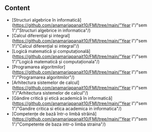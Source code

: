 ## Content

- [Structuri algebrice în informatică] (https://github.com/anamariapanait10/FMI/tree/main/"Year I"/"sem 1"/"Structuri algebrice in informatica"/)
- [Calcul diferențial și integral] (https://github.com/anamariapanait10/FMI/tree/main/"Year I"/"sem 1"/"Calcul diferențial si integral"/)                  
- [Logică matematică și computațională] (https://github.com/anamariapanait10/FMI/tree/main/"Year I"/"sem 1"/"Logică matematică și computaționala"/)            
- [Programarea algoritmilor]  (https://github.com/anamariapanait10/FMI/tree/main/"Year I"/"sem 1"/"Programarea algoritmilor"/)                       
- [Arhitectura sistemelor de calcul] (https://github.com/anamariapanait10/FMI/tree/main/"Year I"/"sem 1"/"Arhitectura sistemelor de calcul"/)             
- [Gândire critică și etică academică în informatică] (https://github.com/anamariapanait10/FMI/tree/main/"Year I"/"sem 1"/"Gandire critica si etica academica in informatica"/)
- [Competențe de bază într-o limbă străină] (https://github.com/anamariapanait10/FMI/tree/main/"Year I"/"sem 1"/"Competente de baza intr-o limba straina"/)       
